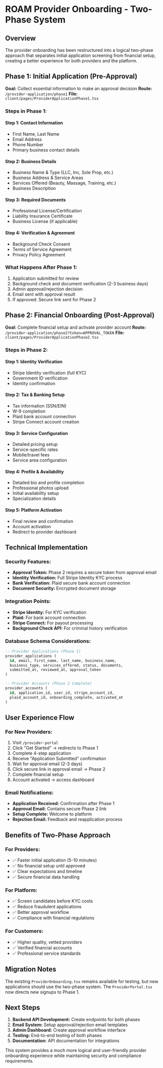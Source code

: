 # ROAM Provider Onboarding - Two-Phase System

## Overview

The provider onboarding has been restructured into a logical two-phase approach that separates initial application screening from financial setup, creating a better experience for both providers and the platform.

## Phase 1: Initial Application (Pre-Approval)

**Goal:** Collect essential information to make an approval decision
**Route:** `/provider-application/phase1`
**File:** `client/pages/ProviderApplicationPhase1.tsx`

### Steps in Phase 1:

#### Step 1: Contact Information
- First Name, Last Name
- Email Address 
- Phone Number
- Primary business contact details

#### Step 2: Business Details
- Business Name & Type (LLC, Inc, Sole Prop, etc.)
- Business Address & Service Areas
- Services Offered (Beauty, Massage, Training, etc.)
- Business Description

#### Step 3: Required Documents
- Professional License/Certification
- Liability Insurance Certificate
- Business License (if applicable)

#### Step 4: Verification & Agreement
- Background Check Consent
- Terms of Service Agreement
- Privacy Policy Agreement

### What Happens After Phase 1:
1. Application submitted for review
2. Background check and document verification (2-3 business days)
3. Admin approval/rejection decision
4. Email sent with approval result
5. If approved: Secure link sent for Phase 2

## Phase 2: Financial Onboarding (Post-Approval)

**Goal:** Complete financial setup and activate provider account
**Route:** `/provider-application/phase2?token=APPROVAL_TOKEN`
**File:** `client/pages/ProviderApplicationPhase2.tsx`

### Steps in Phase 2:

#### Step 1: Identity Verification
- Stripe Identity verification (full KYC)
- Government ID verification
- Identity confirmation

#### Step 2: Tax & Banking Setup
- Tax information (SSN/EIN)
- W-9 completion
- Plaid bank account connection
- Stripe Connect account creation

#### Step 3: Service Configuration
- Detailed pricing setup
- Service-specific rates
- Mobile/travel fees
- Service area configuration

#### Step 4: Profile & Availability
- Detailed bio and profile completion
- Professional photos upload
- Initial availability setup
- Specialization details

#### Step 5: Platform Activation
- Final review and confirmation
- Account activation
- Redirect to provider dashboard

## Technical Implementation

### Security Features:
- **Approval Token:** Phase 2 requires a secure token from approval email
- **Identity Verification:** Full Stripe Identity KYC process
- **Bank Verification:** Plaid secure bank account connection
- **Document Security:** Encrypted document storage

### Integration Points:
- **Stripe Identity:** For KYC verification
- **Plaid:** For bank account connection
- **Stripe Connect:** For payout processing
- **Background Check API:** For criminal history verification

### Database Schema Considerations:
```sql
-- Provider Applications (Phase 1)
provider_applications (
  id, email, first_name, last_name, business_name,
  business_type, services_offered, status, documents,
  submitted_at, reviewed_at, approval_token
)

-- Provider Accounts (Phase 2 Complete)
provider_accounts (
  id, application_id, user_id, stripe_account_id,
  plaid_account_id, onboarding_complete, activated_at
)
```

## User Experience Flow

### For New Providers:
1. Visit `/provider-portal`
2. Click "Get Started" → redirects to Phase 1
3. Complete 4-step application
4. Receive "Application Submitted" confirmation
5. Wait for approval email (2-3 days)
6. Click secure link in approval email → Phase 2
7. Complete financial setup
8. Account activated → access dashboard

### Email Notifications:
- **Application Received:** Confirmation after Phase 1
- **Approval Email:** Contains secure Phase 2 link
- **Setup Complete:** Welcome to platform
- **Rejection Email:** Feedback and reapplication process

## Benefits of Two-Phase Approach

### For Providers:
- ✅ Faster initial application (5-10 minutes)
- ✅ No financial setup until approved
- ✅ Clear expectations and timeline
- ✅ Secure financial data handling

### For Platform:
- ✅ Screen candidates before KYC costs
- ✅ Reduce fraudulent applications
- ✅ Better approval workflow
- ✅ Compliance with financial regulations

### For Customers:
- ✅ Higher quality, vetted providers
- ✅ Verified financial accounts
- ✅ Professional service standards

## Migration Notes

The existing `ProviderOnboarding.tsx` remains available for testing, but new applications should use the two-phase system. The `ProviderPortal.tsx` now directs new signups to Phase 1.

## Next Steps

1. **Backend API Development:** Create endpoints for both phases
2. **Email System:** Setup approval/rejection email templates
3. **Admin Dashboard:** Create approval workflow interface
4. **Testing:** End-to-end testing of both phases
5. **Documentation:** API documentation for integrations

This system provides a much more logical and user-friendly provider onboarding experience while maintaining security and compliance requirements.
